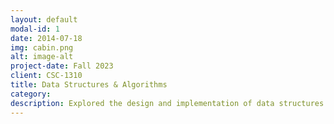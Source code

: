```yaml
---
layout: default
modal-id: 1
date: 2014-07-18
img: cabin.png
alt: image-alt
project-date: Fall 2023
client: CSC-1310
title: Data Structures & Algorithms
category: 
description: Explored the design and implementation of data structures like stacks, queues, and trees, focusing on algorithm efficiency. Applied these concepts in C++ to solve computational problems.
---
```

